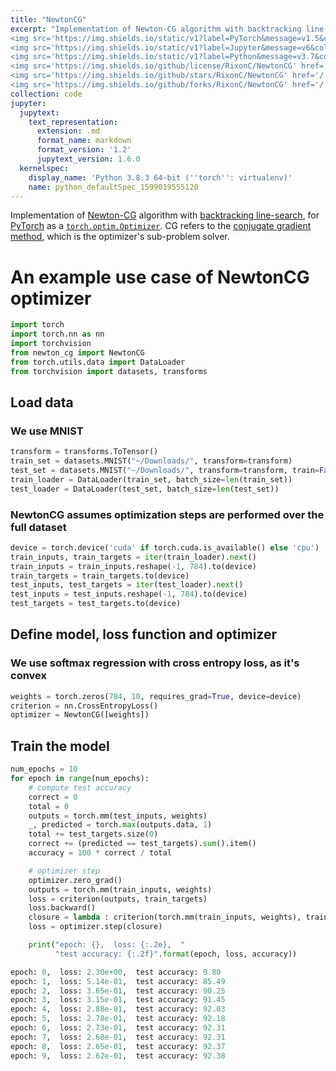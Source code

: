 ```yaml
---
title: "NewtonCG"
excerpt: "Implementation of Newton-CG algorithm with backtracking line-search<br>
<img src='https://img.shields.io/static/v1?label=PyTorch&message=v1.5&color=yellow&style=flat&logo=pytorch&logoColor=white' href='/'>
<img src='https://img.shields.io/static/v1?label=Jupyter&message=v6&color=yellow&style=flat&logo=jupyter&logoColor=white' href='/'>
<img src='https://img.shields.io/static/v1?label=Python&message=v3.7&color=blueviolet&style=flat&logo=python&logoColor=white' href='/'>
<img src='https://img.shields.io/github/license/RixonC/NewtonCG' href='/'>
<img src='https://img.shields.io/github/stars/RixonC/NewtonCG' href='/'>
<img src='https://img.shields.io/github/forks/RixonC/NewtonCG' href='/'>"
collection: code
jupyter:
  jupytext:
    text_representation:
      extension: .md
      format_name: markdown
      format_version: '1.2'
      jupytext_version: 1.6.0
  kernelspec:
    display_name: 'Python 3.8.3 64-bit (''torch'': virtualenv)'
    name: python_defaultSpec_1599019555120
---
```


Implementation of
[Newton-CG](https://en.wikipedia.org/wiki/Newton%27s_method_in_optimization)
algorithm with
[backtracking line-search](https://en.wikipedia.org/wiki/Backtracking_line_search),
for [PyTorch](https://pytorch.org/) as a 
[`torch.optim.Optimizer`](https://pytorch.org/docs/stable/optim.html). 
CG refers to the 
[conjugate gradient method](https://en.wikipedia.org/wiki/Conjugate_gradient_method), 
which is the optimizer's sub-problem solver.

# An example use case of NewtonCG optimizer

```python
import torch
import torch.nn as nn
import torchvision
from newton_cg import NewtonCG
from torch.utils.data import DataLoader
from torchvision import datasets, transforms
```

## Load data
### We use MNIST

```python
transform = transforms.ToTensor()
train_set = datasets.MNIST("~/Downloads/", transform=transform)
test_set = datasets.MNIST("~/Downloads/", transform=transform, train=False)
train_loader = DataLoader(train_set, batch_size=len(train_set))
test_loader = DataLoader(test_set, batch_size=len(test_set))
```

### NewtonCG assumes optimization steps are performed over the full dataset

```python
device = torch.device('cuda' if torch.cuda.is_available() else 'cpu')
train_inputs, train_targets = iter(train_loader).next()
train_inputs = train_inputs.reshape(-1, 784).to(device)
train_targets = train_targets.to(device)
test_inputs, test_targets = iter(test_loader).next()
test_inputs = test_inputs.reshape(-1, 784).to(device)
test_targets = test_targets.to(device)
```

## Define model, loss function and optimizer
### We use softmax regression with cross entropy loss, as it's convex

```python
weights = torch.zeros(784, 10, requires_grad=True, device=device)
criterion = nn.CrossEntropyLoss()
optimizer = NewtonCG([weights])
```

## Train the model

```python
num_epochs = 10
for epoch in range(num_epochs):
    # compute test accuracy
    correct = 0
    total = 0
    outputs = torch.mm(test_inputs, weights)
    _, predicted = torch.max(outputs.data, 1)
    total += test_targets.size(0)
    correct += (predicted == test_targets).sum().item()
    accuracy = 100 * correct / total

    # optimizer step
    optimizer.zero_grad()
    outputs = torch.mm(train_inputs, weights)
    loss = criterion(outputs, train_targets)
    loss.backward()
    closure = lambda : criterion(torch.mm(train_inputs, weights), train_targets)
    loss = optimizer.step(closure)

    print("epoch: {},  loss: {:.2e},  "
          "test accuracy: {:.2f}".format(epoch, loss, accuracy))
```

```python
epoch: 0,  loss: 2.30e+00,  test accuracy: 9.80
epoch: 1,  loss: 5.14e-01,  test accuracy: 85.49
epoch: 2,  loss: 3.65e-01,  test accuracy: 90.25
epoch: 3,  loss: 3.15e-01,  test accuracy: 91.45
epoch: 4,  loss: 2.88e-01,  test accuracy: 92.03
epoch: 5,  loss: 2.78e-01,  test accuracy: 92.18
epoch: 6,  loss: 2.73e-01,  test accuracy: 92.31
epoch: 7,  loss: 2.68e-01,  test accuracy: 92.31
epoch: 8,  loss: 2.65e-01,  test accuracy: 92.37
epoch: 9,  loss: 2.62e-01,  test accuracy: 92.38
```
